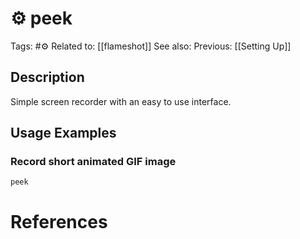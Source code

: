 # ⚙️ peek

Tags: #⚙️
Related to: [[flameshot]]
See also: 
Previous: [[Setting Up]]

## Description

Simple screen recorder with an easy to use interface.

## Usage Examples

### Record short animated GIF image

	peek

# References